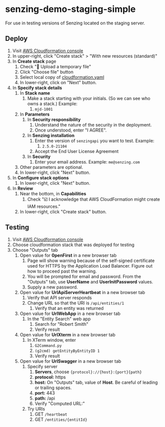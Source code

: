 # senzing-demo-staging-simple

For use in testing versions of Senzing located on the staging server.

## Deploy

1. Visit [AWS Cloudformation console](https://console.aws.amazon.com/cloudformation/home)
1. In upper-right, click "Create stack" > "With new resources (standard)"
1. In **Create stack** page
    1. Check ":radio_button: Upload a temporary file"
    1. Click "Choose file" button
    1. Select local copy of [cloudformation.yaml](cloudformation.yaml)
    1. In lower-right, click on "Next" button.
1. In **Specify stack details**
    1. In **Stack name**
        1. Make a stack starting with your initials.  (So we can see who owns a stack.)
           Example:
            1. `mjd-1001`
    1. In **Parameters**
        1. In **Security responsibility**
            1. Understand the nature of the security in the deployment.
            1. Once understood, enter "I AGREE".
        1. In **Senzing installation**
            1. Enter the version of `senzingapi` you want to test.
               Example:
                1. `2.5.0-21104`
            1. Accept the End User License Agreement
        1. In **Security**
            1. Enter your email address.  Example: `me@senzing.com`
    1. Other parameters are optional.
    1. In lower-right, click "Next" button.
1. In **Configure stack options**
    1. In lower-right, click "Next" button.
1. In **Review <stack-name>**
    1. Near the bottom, in **Capabilities**
        1. Check ":ballot_box_with_check: I acknowledge that AWS CloudFormation might create IAM resources."
    1. In lower-right, click "Create stack" button.

## Testing

1. Visit [AWS Cloudformation console](https://console.aws.amazon.com/cloudformation/home)
1. Choose cloudformation stack that was deployed for testing
1. Choose "Outputs" tab
    1. Open value for **0penFirst** in a new browser tab
        1. Page will show warning because of the self-signed certificate used for HTTPS by the Application Load Balancer.
           Figure out how to proceed past the warning.
        1. You will be prompted for email and password.
           From the "Outputs" tab, use **UserName** and **UserInitPassword** values.
        1. Supply a new password.
    1. Open value for **UrlApiServerHeartbeat** in a new browser tab
        1. Verify that API server responds
        1. Change URL so that the URI is `/api/entities/1`
            1. Verify that an entity was returned
    1. Open value for **UrlWebApp** in a new browser tab
        1. In the "Entity Search" web app
            1. Search for "Robert Smith"
            1. Verify result
    1. Open value for **UrlXterm** in a new browser tab
        1. In XTerm window, enter
            1. `G2Command.py`
            1. `(g2cmd) getEntityByEntityID 1`
            1. Verify result
    1. Open value for **UrlSwagger** in a new browser tab
        1. Specify server
            1. **Servers**, choose `{protocol}://{host}:{port}{path}`
            1. **protocol:** https
            1. **host:** On "Outputs" tab, value of **Host**.  Be careful of leading or trailing spaces.
            1. **port:** 443
            1. **path:** /api
            1. Verify "Computed URL:"
        1. Try URIs
            1. GET `/heartbeat`
            1. GET `/entities/{entitId}`
